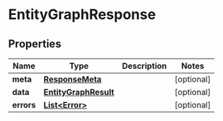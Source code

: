 

# EntityGraphResponse

        

## Properties

| Name | Type | Description | Notes |
|------------ | ------------- | ------------- | -------------|
|**meta** | [**ResponseMeta**](ResponseMeta.md) |  |  [optional] |
|**data** | [**EntityGraphResult**](EntityGraphResult.md) |  |  [optional] |
|**errors** | [**List&lt;Error&gt;**](Error.md) |  |  [optional] |



